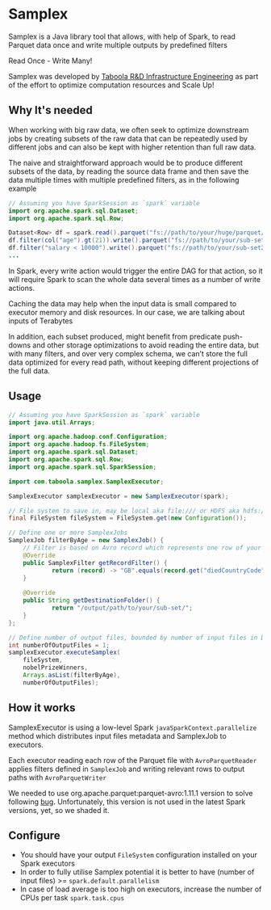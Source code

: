 Samplex
=====
Samplex is a Java library tool that allows, with help of Spark, 
to read Parquet data once and write multiple outputs by predefined filters

Read Once - Write Many!

Samplex was developed by [Taboola R&D Infrastructure Engineering](https://discover.taboola.com/taboola-infrastructure-engineering/) as part of the effort 
to optimize computation resources and Scale Up!

## Why It's needed   
When working with big raw data, we often seek to optimize downstream jobs by creating subsets of the raw data that can be repeatedly used by different jobs and can also be kept with higher retention than full raw data. 

The naive and straightforward approach would be to produce different subsets of the data, by reading the source data frame and then save the data multiple times with multiple predefined filters, as in the following example

```java
// Assuming you have SparkSession as `spark` variable
import org.apache.spark.sql.Dataset;
import org.apache.spark.sql.Row;

Dataset<Row> df = spark.read().parquet("fs://path/to/your/huge/parquet/data");
df.filter(col("age").gt(21)).write().parquet("fs://path/to/your/sub-set1");
df.filter("salary < 10000").write().parquet("fs://path/to/your/sub-set2");
...
```
In Spark, every write action would trigger the entire DAG for that action, 
so it will require Spark to scan the whole data several times as a number of write actions.

Caching the data may help when the input data is small compared to executor memory and disk resources. In our case, we are talking about inputs of Terabytes 

In addition, each subset produced, might benefit from predicate push-downs and other storage optimizations to avoid reading the entire data, but with many filters, and over very complex schema, we can’t store the full data optimized for every read path, without keeping different projections of the full data.


## Usage

```java
// Assuming you have SparkSession as `spark` variable
import java.util.Arrays;

import org.apache.hadoop.conf.Configuration;
import org.apache.hadoop.fs.FileSystem;
import org.apache.spark.sql.Dataset;
import org.apache.spark.sql.Row;
import org.apache.spark.sql.SparkSession;

import com.taboola.samplex.SamplexExecutor;

SamplexExecutor samplexExecutor = new SamplexExecutor(spark);

// File system to save in, may be local aka file:/// or HDFS aka hdfs://your_name_node
final FileSystem fileSystem = FileSystem.get(new Configuration());

// Define one or more SamplexJobs
SamplexJob filterByAge = new SamplexJob() {
    // Filter is based on Avro record which represents one row of your data
    @Override
    public SamplexFilter getRecordFilter() {
            return (record) -> "GB".equals(record.get("diedCountryCode"));
    }
    
    @Override
    public String getDestinationFolder() {
            return "/output/path/to/your/sub-set/";
    }
};

// Define number of output files, bounded by number of input files in DF from the bottom
int numberOfOutputFiles = 1;
samplexExecutor.executeSamplex(
    fileSystem,
    nobelPrizeWinners,
    Arrays.asList(filterByAge),
    numberOfOutputFiles);
```
## How it works

SamplexExecutor is using a low-level Spark `javaSparkContext.parallelize` method which distributes input files metadata and SamplexJob to executors.

Each executor reading each row of the Parquet file with `AvroParquetReader` applies filters defined in `SamplexJob` and writing relevant rows to output paths with `AvroParquetWriter`

We needed to use org.apache.parquet:parquet-avro:1.11.1 version to solve following [bug](https://issues.apache.org/jira/browse/PARQUET-1441).
Unfortunately, this version is not used in the latest Spark versions, yet, so we shaded it. 

## Configure

- You should have your output `FileSystem` configuration installed on your Spark executors 
- In order to fully utilise Samplex potential 
  it is better to have (number of input files) >= `spark.default.parallelism`
- In case of load average is too high on executors, increase the number of CPUs per task `spark.task.cpus` 
